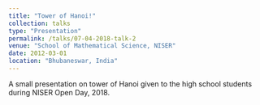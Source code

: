 ```yaml
---
title: "Tower of Hanoi!"
collection: talks
type: "Presentation"
permalink: /talks/07-04-2018-talk-2
venue: "School of Mathematical Science, NISER"
date: 2012-03-01
location: "Bhubaneswar, India"
---
```


A small presentation on tower of Hanoi given to the high school students during NISER Open Day, 2018. 
